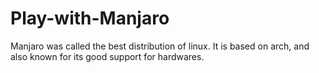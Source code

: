 # Play-with-Manjaro
Manjaro was called the best distribution of linux. It is based on arch, and also known for its good support for hardwares.
